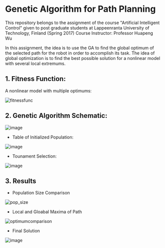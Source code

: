 # Genetic Algorithm for Path Planning

This repository belongs to the assignment of the course "Artificial Intelligent Control" given to post graduate students at Lappeenranta University of Technology, Finland (Spring 2017) Course Instructor: Professor Huapeng Wu


In this assignment, the idea is to use the GA to find the global optimum of the selected path for the robot in order to accomplish its task. The idea of global optimization is to find the best possible solution for a nonlinear model with several local extremums.

## 1. Fitness Function:
A nonlinear model with multiple optimums:

![fitnessfunc](https://cloud.githubusercontent.com/assets/11946010/25102607/ce6ae81a-23c1-11e7-86c6-4338a6048100.jpg)

## 2. Genetic Algorithm Schematic:

![image](https://cloud.githubusercontent.com/assets/11946010/25102690/3c828b1e-23c2-11e7-981e-5b57f35cfe59.png)

* Table of Initialized Population:

![image](https://cloud.githubusercontent.com/assets/11946010/25102860/e18ac536-23c2-11e7-852f-3fe3ab12ce4f.png)

* Tounament Selection:

![image](https://cloud.githubusercontent.com/assets/11946010/25102930/2f85056c-23c3-11e7-90ca-7abfef9c31b9.png)

## 3. Results

* Population Size Comparison

![pop_size](https://cloud.githubusercontent.com/assets/11946010/25103078/c39a7b2e-23c3-11e7-9348-1e7dc6f2c985.jpg)


* Local and Gloabal Maxima of Path

![optimumcomparison](https://cloud.githubusercontent.com/assets/11946010/25103186/36bb7b08-23c4-11e7-88b6-d87948236d43.jpg)

* Final Solution

![image](https://cloud.githubusercontent.com/assets/11946010/25103237/6bdb0fd8-23c4-11e7-9595-46aa664a57f1.png)
